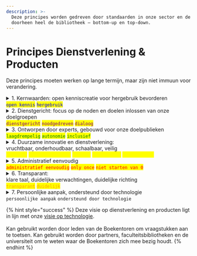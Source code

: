 ```yaml
---
description: >-
  Deze principes worden gedreven door standaarden in onze sector en de mensen
  doorheen heel de bibliotheek – bottom-up en top-down.
---
```


# Principes Dienstverlening & Producten

Deze principes moeten werken op lange termijn, maar zijn niet immuun voor verandering.

<details>

<summary>1. Kernwaarden: open kenniscreatie voor hergebruik bevorderen<br><mark style="color:blue;"><code>open kennis</code></mark>  <mark style="color:blue;"><code>hergebruik</code></mark></summary>

Onze dienstverlening en producten worden **gedreven vanuit onze kernwaarden**.

De dienstverlening en producten zijn een **middel** om de mensen in de Universiteitsbibliotheek en Faculteitsbibliotheken hun **doelpublieken te het creëren van open kennis en hergebruik hiervan**.

</details>

<details>

<summary>2. Dienstgericht: focus op de noden en doelen inlossen van onze doelgroepen<br><mark style="color:purple;"><code>dienstgericht</code></mark>   <mark style="color:purple;"><code>noodgedreven</code></mark>  <mark style="color:purple;"><code>dialoog</code></mark></summary>

De focus ligt op het ondersteunen van onze verschillende doelpublieken in het **inlossen van hun noden en het bereiken van hun doelen**, gekaderd in onze kernwaarden.

Ons beleid wordt gedreven door onze doelpublieken en ons beleid motiveert onze doelgroepen. We staan open voor **dialoog** in de praktijk, en we gaan **actief op zoek naar feedback**. De **faculteitsbibliotheken zijn een cruciale schakel om samen feedback te vergaren en oplossingen** **te bedenken** die we samen uitrollen.

Wanneer de noden en doelen buiten de verantwoordelijkheden van ons team of organisatie vallen, verwijzen we zo naadloos mogelijk door. **We sturen nooit iemand van het kastje naar de muur.**

</details>

<details>

<summary>3. Ontworpen door experts, gebouwd voor onze doelpublieken<br> <mark style="color:green;"><code>laagdrempelig</code></mark>  <mark style="color:green;"><code>autonomie</code></mark>  <mark style="color:green;"><code>inclusief</code></mark></summary>

**Je hoeft geen expert te zijn in elk vakgebied om gebruik te maken van onze diensten en producten.** Dat kan je zonder specifieke vakkennis, vakterminologie, gebruik van handleidingen of verplichte opleidingen.\
\
Waar onze **doelpublieken voor verantwoordelijk zijn, kunnen ze zelf doen**. Je bent niet afhankelijk van een bibliotheekmedewerker.\
\
**Duidelijke verwachtingen, klare taal.** We ondersteunen en communiceren naar onze doelgroepen op een praktische, begrijpbare en toegankelijke manier. Onze diensten en producten zijn eenvoudig te vinden.\
\
**Bruikbaar door iedereen in ons doelpubliek, op een gelijkwaardige manier.**\
Inclusiviteit is een werkwoord waarin we de onderbediende doelgroepen betrekken. We minimaliseren de "voorwaarden" waaraan iedereen moet voldoen en middelen waar iedereen over moet beschikken om onze diensten en producten te kunnen gebruiken.\
\
De centrale universiteitsbibliotheek en de faculteitsbibliotheken werken hier samen aan.

</details>

<details>

<summary>4. Duurzame innovatie en dienstverlening:<br>vruchtbaar, onderhoudbaar, schaalbaar, veilig<br><mark style="color:yellow;"><code>duurzaam</code></mark>  <mark style="color:yellow;"><code>verantwoordelijk</code></mark>   <mark style="color:yellow;"><code>gedeeld</code></mark>  <mark style="color:yellow;"><code>standaarden</code></mark>  <mark style="color:yellow;"><code>geïnformeerd</code></mark></summary>

Er moet **voldoende vraag, nood, impact en gebruik** zijn voor we een dienst aanbieden of feature bouwen die onderhoud en tijd vraagt. Soms is nee zeggen duurzamer.\
\
**Onze verantwoordelijkheden, doelpublieken en kernwaarden bepalen ons tempo.** Externe drijfveren bepalen ons tempo niet. \
\
**We delen onze kennis intern en extern**. Wat we doen mag niet verdwijnen wanneer een persoon vertrekt of een dienst sluit. Onze kennis leeft niet in onze hoofden alleen, onze dienstverlening is een gedeelde verantwoordelijkheid. We delen onze ontdekkingen zodat ook buiten de universiteit de vruchten van ons werk geplukt kan worden en we de sector positief kunnen beinvloeden.\
\
We zijn op de hoogte van en gebruiken **standaarden** in onze sector om **kennisdeling en interoperabiliteit** te ondersteunen wanneer dat ons en de sector ten goede komt. We gebruiken standaarden die **vindbaarheid**, **herkenbaarheid** en **gebruiksvriendelijkheid** verhogen.\
\
De processen, technologie en technieken die we gebruiken moeten **langdurig** mee gaan, maar **houden rekening met belangrijke globale verschuivingen** in verwachtingen en aanpak. **De wereld kan nooit stilgezet worden**, onze kernwaarden moeten blijvend vervuld worden.

</details>

<details>

<summary>5. Administratief eenvoudig<br><mark style="color:red;"><code>administratief eenvoudig</code></mark>  <mark style="color:red;"><code>only once</code></mark>   <mark style="color:red;"><code>niet starten van 0</code></mark></summary>

**Focus op jouw werk. We overladen je niet.**\
We vragen ons doelpublieken enkel om nodige en nuttige informatie waar zij controle en verantwoordelijkheid over hebben. We vragen geen informatie waar we niets waardevol mee doen. We communiceren zonder je te overladen.\
\
De administratieve informatie waar wij meer kennis over hebben en verantwoordelijk voor zijn, voorzien wij. We beseffen dat hoe meer we vragen, hoe minder we krijgen.

**Één keer informatie vragen – zo veel mogelijk hergebruiken**\
Only once. De informatie die we hebben, gebruiken en hergebruiken we maximaal.  Een keer informatie vragen is plagen, twee keer is pesten.

**Niet starten van 0**\
We integreren zo veel mogelijk met de diensten rondom ons. Informatie die we kunnen gebruiken van andere diensten gebruiken we, informatie die anderen kunnen gebruiken we delen we. We doen dat op een gestandaardiseerde manier. Updates verlopen automatisch.

</details>

<details>

<summary>6. Transparant:<br>klare taal, duidelijke verwachtingen, duidelijke richting<br><mark style="color:orange;"><code>transparant</code></mark>   <mark style="color:orange;"><code>duidelijk</code></mark></summary>

**Je weet wat er gebeurt en waarom.**\
We laten je niet in het ongewisse en blijven transparant.\
Wanneer we intern niet begrijpen “waarom we iets op deze manier doen” of het antwoord is “omdat dat altijd zo is geweest”, dan trekken we dit grondig in twijfel en onderzoeken we het. Indien er geen beter antwoord is, herzien we de vraag of laten we ze weg.

**Onze interne complexiteit is niet de zorg van ons doelpubliek**\
Je hoeft niet voor elke taak een andere dienst of software te gebruiken. Onze interne complexiteit hoeft je niet te begrijpen om een doel te bereiken. Je hoeft geen intern netwerk op te bouwen om iets te bereiken of te vinden.

</details>

<details>

<summary>7. Persoonlijke aanpak, ondersteund door technologie<br><code>persoonlijke aanpak</code>  <code>ondersteund door technologie</code></summary>

**Technologie ondersteunt persoonlijke aanpak**\
Technologie ondersteunt ons bij het geven van kwalitatieve dienstverlening, en helpt ons de juiste informatie te geven waar en wanneer nodig.

_e.g. Het doelpubliek begrijpt wat er moet gebeuren om een bepaald doel te bereiken op basis van hun profiel. We vallen niemand lastig met overbodige details of vragen._\
_e.g. We meten om te weten, te ontdekken en onze assumpties mee te testen._

**Overbodig werk werken we weg**\
We automatiseren waar we kunnen om (manueel) overbodig werk uit handen te nemen, zonder aan onze dienstverlening in te boeten.

</details>



{% hint style="success" %}
Deze visie op dienstverlening en producten ligt in lijn met onze [visie op technologie](../technologie-en-ondersteunende-tooling/visie-op-technologie/).\
\
Kan gebruikt worden door leden van de Boekentoren om vraagstukken aan te toetsen. Kan gebruikt worden door partners, faculteitsbibliotheken en de universiteit om te weten waar de Boekentoren zich mee bezig houdt.
{% endhint %}
